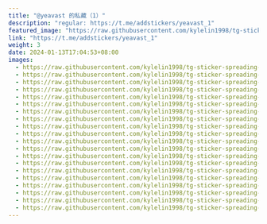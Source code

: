 ```yaml
---
title: "@yeavast 的私藏（1）"
description: "regular: https://t.me/addstickers/yeavast_1"
featured_image: "https://raw.githubusercontent.com/kylelin1998/tg-sticker-spreading-worldwide-images/main/img/1d8d8939-a011-4b22-b559-aeadb5ffc890.jpg"
link: "https://t.me/addstickers/yeavast_1"
weight: 3
date: 2024-01-13T17:04:53+08:00
images:
  - https://raw.githubusercontent.com/kylelin1998/tg-sticker-spreading-worldwide-images/main/img/1d8d8939-a011-4b22-b559-aeadb5ffc890.jpg
  - https://raw.githubusercontent.com/kylelin1998/tg-sticker-spreading-worldwide-images/main/img/2d9f5ce3-bbd7-4b7e-b1d1-28342eb7cb42.jpg
  - https://raw.githubusercontent.com/kylelin1998/tg-sticker-spreading-worldwide-images/main/img/315916f9-cb75-4741-abf9-0ec12735ec1e.jpg
  - https://raw.githubusercontent.com/kylelin1998/tg-sticker-spreading-worldwide-images/main/img/d69b668e-0274-41f5-a737-b3cc3b6ce3e1.jpg
  - https://raw.githubusercontent.com/kylelin1998/tg-sticker-spreading-worldwide-images/main/img/37c8c2aa-ef2f-4c6d-b54d-1ac5cc3e7532.jpg
  - https://raw.githubusercontent.com/kylelin1998/tg-sticker-spreading-worldwide-images/main/img/54c0fac2-d611-4fd8-99cb-980e36e3ed24.jpg
  - https://raw.githubusercontent.com/kylelin1998/tg-sticker-spreading-worldwide-images/main/img/a9425dba-c979-4c13-b1e0-052a20df729a.jpg
  - https://raw.githubusercontent.com/kylelin1998/tg-sticker-spreading-worldwide-images/main/img/bfe0fcc9-6f62-4a13-8437-667bc032ef83.jpg
  - https://raw.githubusercontent.com/kylelin1998/tg-sticker-spreading-worldwide-images/main/img/a94cb08e-12b5-4626-b2a3-f9a027bc4c6f.jpg
  - https://raw.githubusercontent.com/kylelin1998/tg-sticker-spreading-worldwide-images/main/img/fd32c5ec-861e-460f-a27b-c25b8579ee0f.jpg
  - https://raw.githubusercontent.com/kylelin1998/tg-sticker-spreading-worldwide-images/main/img/bc7c5f45-cb64-4783-80b5-320fc00157f5.jpg
  - https://raw.githubusercontent.com/kylelin1998/tg-sticker-spreading-worldwide-images/main/img/33078d9e-e8e5-4db0-8ce7-88d85657db0b.jpg
  - https://raw.githubusercontent.com/kylelin1998/tg-sticker-spreading-worldwide-images/main/img/7792d7b2-7446-4f84-b30f-50af3761843c.jpg
  - https://raw.githubusercontent.com/kylelin1998/tg-sticker-spreading-worldwide-images/main/img/6aae0eb4-60d1-4029-8c9f-6d416f52e6b4.jpg
  - https://raw.githubusercontent.com/kylelin1998/tg-sticker-spreading-worldwide-images/main/img/0fc4916e-e623-4a8f-afe4-9d777bd92209.jpg
  - https://raw.githubusercontent.com/kylelin1998/tg-sticker-spreading-worldwide-images/main/img/bcac17dc-6339-453b-8817-e85d49d0ff2d.jpg
  - https://raw.githubusercontent.com/kylelin1998/tg-sticker-spreading-worldwide-images/main/img/7b941ab3-46da-4f70-8b43-8cb31cc4b804.jpg
  - https://raw.githubusercontent.com/kylelin1998/tg-sticker-spreading-worldwide-images/main/img/72acf42f-1080-4819-95cd-2ae47c9f21dd.jpg
  - https://raw.githubusercontent.com/kylelin1998/tg-sticker-spreading-worldwide-images/main/img/2489d936-c8d4-45d4-a3bd-59d7b5faeed9.jpg
  - https://raw.githubusercontent.com/kylelin1998/tg-sticker-spreading-worldwide-images/main/img/a3575443-1012-4380-bc52-554a7a670f83.jpg
---
```

